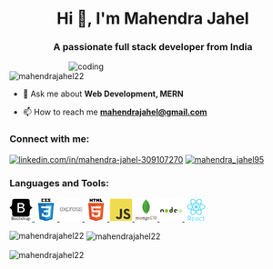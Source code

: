 <h1 align="center">Hi 👋, I'm Mahendra Jahel</h1>
<h3 align="center">A passionate full stack developer from India</h3>
<img align="right" width=400 alt="coding" src="https://static.vecteezy.com/system/resources/thumbnails/007/814/266/small/programmer-and-engineering-development-coding-web-development-website-design-developer-flat-vector.jpg"
<p align="left"> <img src="https://komarev.com/ghpvc/?username=mahendrajahel22&label=Profile%20views&color=0e75b6&style=flat" alt="mahendrajahel22" /> </p>

- 💬 Ask me about **Web Development, MERN**

- 📫 How to reach me **mahendrajahel@gmail.com**

<h3 align="left">Connect with me:</h3>
<p align="left">
<a href="https://linkedin.com/in/linkedin.com/in/mahendra-jahel-309107270" target="blank"><img align="center" src="https://raw.githubusercontent.com/rahuldkjain/github-profile-readme-generator/master/src/images/icons/Social/linked-in-alt.svg" alt="linkedin.com/in/mahendra-jahel-309107270" height="30" width="40" /></a>
<a href="https://instagram.com/mahendra_jahel95" target="blank"><img align="center" src="https://raw.githubusercontent.com/rahuldkjain/github-profile-readme-generator/master/src/images/icons/Social/instagram.svg" alt="mahendra_jahel95" height="30" width="40" /></a>
</p>

<h3 align="left">Languages and Tools:</h3>
<p align="left"> <a href="https://getbootstrap.com" target="_blank" rel="noreferrer"> <img src="https://raw.githubusercontent.com/devicons/devicon/master/icons/bootstrap/bootstrap-plain-wordmark.svg" alt="bootstrap" width="40" height="40"/> </a> <a href="https://www.w3schools.com/css/" target="_blank" rel="noreferrer"> <img src="https://raw.githubusercontent.com/devicons/devicon/master/icons/css3/css3-original-wordmark.svg" alt="css3" width="40" height="40"/> </a> <a href="https://expressjs.com" target="_blank" rel="noreferrer"> <img src="https://raw.githubusercontent.com/devicons/devicon/master/icons/express/express-original-wordmark.svg" alt="express" width="40" height="40"/> </a> <a href="https://www.w3.org/html/" target="_blank" rel="noreferrer"> <img src="https://raw.githubusercontent.com/devicons/devicon/master/icons/html5/html5-original-wordmark.svg" alt="html5" width="40" height="40"/> </a> <a href="https://developer.mozilla.org/en-US/docs/Web/JavaScript" target="_blank" rel="noreferrer"> <img src="https://raw.githubusercontent.com/devicons/devicon/master/icons/javascript/javascript-original.svg" alt="javascript" width="40" height="40"/> </a> <a href="https://www.mongodb.com/" target="_blank" rel="noreferrer"> <img src="https://raw.githubusercontent.com/devicons/devicon/master/icons/mongodb/mongodb-original-wordmark.svg" alt="mongodb" width="40" height="40"/> </a> <a href="https://nodejs.org" target="_blank" rel="noreferrer"> <img src="https://raw.githubusercontent.com/devicons/devicon/master/icons/nodejs/nodejs-original-wordmark.svg" alt="nodejs" width="40" height="40"/> </a> <a href="https://reactjs.org/" target="_blank" rel="noreferrer"> <img src="https://raw.githubusercontent.com/devicons/devicon/master/icons/react/react-original-wordmark.svg" alt="react" width="40" height="40"/> </a> </p>

<p><img align="left" src="https://github-readme-stats.vercel.app/api/top-langs?username=mahendrajahel22&show_icons=true&locale=en&layout=compact" alt="mahendrajahel22" /></p>

<p>&nbsp;<img align="center" src="https://github-readme-stats.vercel.app/api?username=mahendrajahel22&show_icons=true&locale=en" alt="mahendrajahel22" /></p>

<p><img align="center" src="https://github-readme-streak-stats.herokuapp.com/?user=mahendrajahel22&" alt="mahendrajahel22" /></p>
